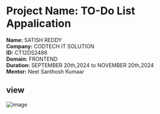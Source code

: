 # Project Name:  TO-Do List Appalication  
**Name:** SATISH REDDY  
**Company:** CODTECH IT SOLUTION  
**ID:** CT12DS2486  
**Domain:** FRONTEND  
**Duration:** SEPTEMBER 20th,2024 to NOVEMBER 20th,2024  
**Mentor:** Neel Santhosh Kumaar  
## view
![image](https://github.com/user-attachments/assets/8536812c-d5b1-4771-bfb4-394abffec332)

